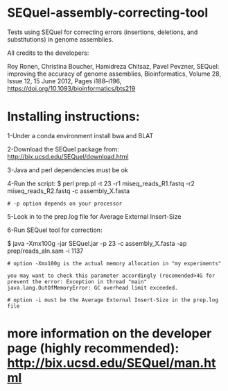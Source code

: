 # SEQuel-assembly-correcting-tool
Tests using SEQuel for correcting errors (insertions, deletions, and substitutions) in genome assemblies. 

All credits to the developers: 

Roy Ronen, Christina Boucher, Hamidreza Chitsaz, Pavel Pevzner, SEQuel: improving the accuracy of genome assemblies, Bioinformatics, Volume 28, Issue 12, 15 June 2012, Pages i188–i196, https://doi.org/10.1093/bioinformatics/bts219

# Installing instructions:

1-Under a conda environment install bwa and BLAT                                                                                                

2-Download the SEQuel package from: http://bix.ucsd.edu/SEQuel/download.html

3-Java and perl dependencies must be ok

4-Run the script: $ perl prep.pl -t 23 -r1 miseq_reads_R1.fastq -r2 miseq_reads_R2.fastq -c assembly_X.fasta

    # -p option depends on your processor

5-Look in to the prep.log file for Average External Insert-Size

6-Run SEQuel tool for correction: 

$ java -Xmx100g -jar SEQuel.jar -p 23 -c assembly_X.fasta -ap prep/reads_aln.sam -i 1137
   
    # option -Xmx100g is the actual memory allocation in "my experiments"
    
    you may want to check this parameter accordingly (recomended>4G for prevent the error: Exception in thread "main" java.lang.OutOfMemoryError: GC overhead limit exceeded. 
    
    # option -i must be the Average External Insert-Size in the prep.log file
    
   # more information on the developer page (highly recommended): http://bix.ucsd.edu/SEQuel/man.html
